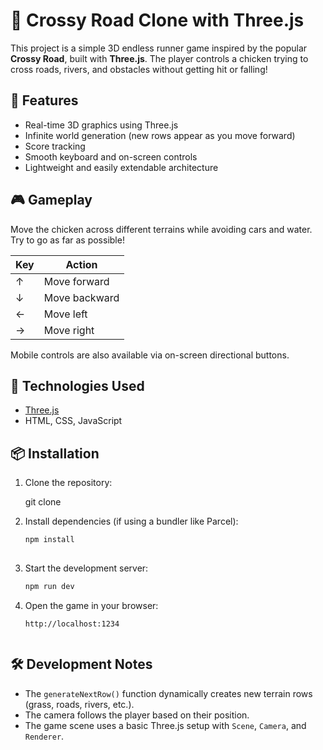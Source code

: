
# 🐔 Crossy Road Clone with Three.js

This project is a simple 3D endless runner game inspired by the popular **Crossy Road**, built with **Three.js**. The player controls a chicken trying to cross roads, rivers, and obstacles without getting hit or falling!

## 🚀 Features

- Real-time 3D graphics using Three.js
- Infinite world generation (new rows appear as you move forward)
- Score tracking
- Smooth keyboard and on-screen controls
- Lightweight and easily extendable architecture

## 🎮 Gameplay

Move the chicken across different terrains while avoiding cars and water. Try to go as far as possible!

| Key      | Action         |
|----------|----------------|
|  ↑       | Move forward   |
|  ↓       | Move backward  |
|  ←       | Move left      |
|  →       | Move right     |

Mobile controls are also available via on-screen directional buttons.

## 🧰 Technologies Used

- [Three.js](https://threejs.org/)
- HTML, CSS, JavaScript


## 📦 Installation

1. Clone the repository:
   
   git clone 


2. Install dependencies (if using a bundler like Parcel):

   ```bash
   npm install
  


3. Start the development server:

   ```bash
   npm run dev
   

4. Open the game in your browser:

   ```
   http://localhost:1234
  

## 🛠️ Development Notes

* The `generateNextRow()` function dynamically creates new terrain rows (grass, roads, rivers, etc.).
* The camera follows the player based on their position.
* The game scene uses a basic Three.js setup with `Scene`, `Camera`, and `Renderer`.


